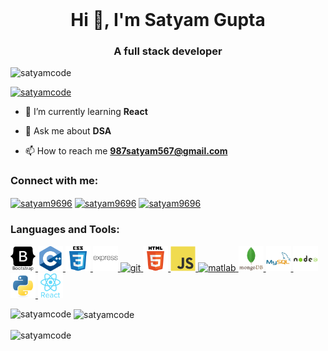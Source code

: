 <img align="center"  src="https://www.google.com/imgres?imgurl=https%3A%2F%2Fthumbs.gfycat.com%2FCircularFlakyLadybird-max-1mb.gif&imgrefurl=https%3A%2F%2Fgfycat.com%2Fcircularflakyladybird&tbnid=fm6oKvYPQL5h9M&vet=12ahUKEwjzwofv6pX9AhXzQXwKHQ_2BO0QMygWegUIARDMAg..i&docid=WatLm16Ke782BM&w=1366&h=705&q=animated%20coding%20gif&ved=2ahUKEwjzwofv6pX9AhXzQXwKHQ_2BO0QMygWegUIARDMAg" alt="">
<h1 align="center">Hi 👋, I'm Satyam Gupta</h1>
<h3 align="center">A full stack developer</h3>

<p align="left"> <img src="https://komarev.com/ghpvc/?username=satyamcode&label=Profile%20views&color=0e75b6&style=flat" alt="satyamcode" /> </p>

<p align="left"> <a href="https://github.com/ryo-ma/github-profile-trophy"><img src="https://github-profile-trophy.vercel.app/?username=satyamcode" alt="satyamcode" /></a> </p>

- 🌱 I’m currently learning **React**

- 💬 Ask me about **DSA**

- 📫 How to reach me **987satyam567@gmail.com**

<h3 align="left">Connect with me:</h3>
<p align="left">
<a href="https://www.codechef.com/users/satyam9696" target="blank"><img align="center" src="https://cdn.jsdelivr.net/npm/simple-icons@3.1.0/icons/codechef.svg" alt="satyam9696" height="30" width="40" /></a>
<a href="https://codeforces.com/profile/satyam9696" target="blank"><img align="center" src="https://raw.githubusercontent.com/rahuldkjain/github-profile-readme-generator/master/src/images/icons/Social/codeforces.svg" alt="satyam9696" height="30" width="40" /></a>
<a href="https://www.leetcode.com/satyam9696" target="blank"><img align="center" src="https://raw.githubusercontent.com/rahuldkjain/github-profile-readme-generator/master/src/images/icons/Social/leet-code.svg" alt="satyam9696" height="30" width="40" /></a>
</p>

<h3 align="left">Languages and Tools:</h3>
<p align="left"> <a href="https://getbootstrap.com" target="_blank" rel="noreferrer"> <img src="https://raw.githubusercontent.com/devicons/devicon/master/icons/bootstrap/bootstrap-plain-wordmark.svg" alt="bootstrap" width="40" height="40"/> </a> <a href="https://www.w3schools.com/cpp/" target="_blank" rel="noreferrer"> <img src="https://raw.githubusercontent.com/devicons/devicon/master/icons/cplusplus/cplusplus-original.svg" alt="cplusplus" width="40" height="40"/> </a> <a href="https://www.w3schools.com/css/" target="_blank" rel="noreferrer"> <img src="https://raw.githubusercontent.com/devicons/devicon/master/icons/css3/css3-original-wordmark.svg" alt="css3" width="40" height="40"/> </a> <a href="https://expressjs.com" target="_blank" rel="noreferrer"> <img src="https://raw.githubusercontent.com/devicons/devicon/master/icons/express/express-original-wordmark.svg" alt="express" width="40" height="40"/> </a> <a href="https://git-scm.com/" target="_blank" rel="noreferrer"> <img src="https://www.vectorlogo.zone/logos/git-scm/git-scm-icon.svg" alt="git" width="40" height="40"/> </a> <a href="https://www.w3.org/html/" target="_blank" rel="noreferrer"> <img src="https://raw.githubusercontent.com/devicons/devicon/master/icons/html5/html5-original-wordmark.svg" alt="html5" width="40" height="40"/> </a> <a href="https://developer.mozilla.org/en-US/docs/Web/JavaScript" target="_blank" rel="noreferrer"> <img src="https://raw.githubusercontent.com/devicons/devicon/master/icons/javascript/javascript-original.svg" alt="javascript" width="40" height="40"/> </a> <a href="https://www.mathworks.com/" target="_blank" rel="noreferrer"> <img src="https://upload.wikimedia.org/wikipedia/commons/2/21/Matlab_Logo.png" alt="matlab" width="40" height="40"/> </a> <a href="https://www.mongodb.com/" target="_blank" rel="noreferrer"> <img src="https://raw.githubusercontent.com/devicons/devicon/master/icons/mongodb/mongodb-original-wordmark.svg" alt="mongodb" width="40" height="40"/> </a> <a href="https://www.mysql.com/" target="_blank" rel="noreferrer"> <img src="https://raw.githubusercontent.com/devicons/devicon/master/icons/mysql/mysql-original-wordmark.svg" alt="mysql" width="40" height="40"/> </a> <a href="https://nodejs.org" target="_blank" rel="noreferrer"> <img src="https://raw.githubusercontent.com/devicons/devicon/master/icons/nodejs/nodejs-original-wordmark.svg" alt="nodejs" width="40" height="40"/> </a> <a href="https://www.python.org" target="_blank" rel="noreferrer"> <img src="https://raw.githubusercontent.com/devicons/devicon/master/icons/python/python-original.svg" alt="python" width="40" height="40"/> </a> <a href="https://reactjs.org/" target="_blank" rel="noreferrer"> <img src="https://raw.githubusercontent.com/devicons/devicon/master/icons/react/react-original-wordmark.svg" alt="react" width="40" height="40"/> </a> 

<p><img align="left" src="https://github-readme-stats.vercel.app/api/top-langs?username=satyamcode&show_icons=true&locale=en&layout=compact" alt="satyamcode" /></p>

<p>&nbsp;<img align="center" src="https://github-readme-stats.vercel.app/api?username=satyamcode&show_icons=true&locale=en" alt="satyamcode" /></p>

<p><img align="center" src="https://github-readme-streak-stats.herokuapp.com/?user=satyamcode&" alt="satyamcode" /></p>
